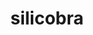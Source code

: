 ---
id: 843
title: silicobra
types: [ground]
image: https://raw.githubusercontent.com/PokeAPI/sprites/master/sprites/pokemon/843.png
---